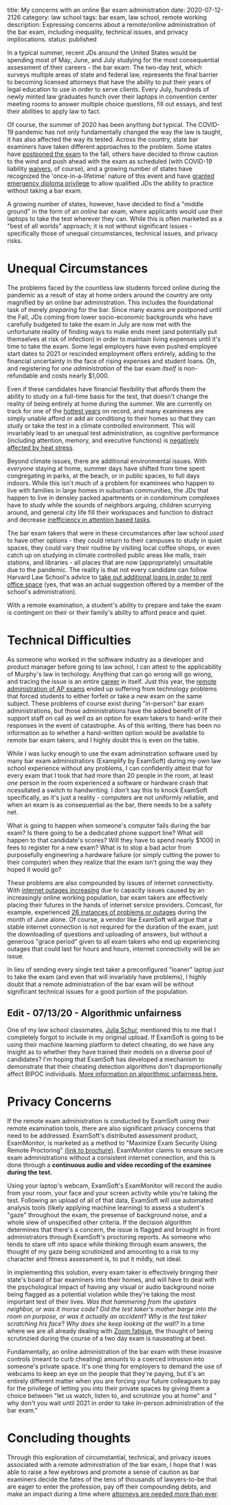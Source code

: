 title: My concerns with an online Bar exam administration
date: 2020-07-12-2126
category: law school
tags: bar exam, law school, remote working
description: Expressing concerns about a remote/online administration of the bar exam, including inequality, technical issues, and privacy impliocations. 
status: published 


In a typical summer, recent JDs around the United States would be spending most of May, June, and July studying for the most consequential assessment of their careers - the bar exam. The two-day test, which surveys multiple areas of state and federal law, represents the final barrier to becoming licensed attorneys that have the ability to put their years of legal education to use in order to serve clients. Every July, hundreds of newly minted law graduates hunch over their laptops in convention center meeting rooms to answer multiple choice questions, fill out essays, and test their abilities to apply law to fact. 

Of course, the summer of 2020 has been anything *but* typical. The COVID-19 pandemic has not only fundamentally changed the way the law is taught, it has also affected the way its tested.  Across the country, state bar examiners have taken different approaches to the problem. Some states have [postponed the exam](https://www.law.com/newyorklawjournal/2020/03/27/fall-bar-exam-added-fate-of-july-test-uncertain-amid-covid-19-pandemic-389-99573/) to the fall, others have decided to throw caution to the wind and push ahead with the exam as scheduled (with COVID-19 liability [waivers](https://www.abajournal.com/web/article/liability-waivers-may-not-mean-much-but-two-states-include-them-for-july-in-person-bar-exam), of course), and a growing number of states have recognized the 'once-in-a-lifetime' nature of this event and have [granted emergency diploma privilege](https://abovethelaw.com/2020/06/oregon-adopts-diploma-privilege/) to allow qualified JDs the ability to practice without taking a bar exam. 

A growing number of states, however, have decided to find a "middle ground" in the form of an *online* bar exam, where applicants would use their laptops to take the test wherever they can. While this is often marketed as a "best of all worlds" approach; it is not without significant issues - specifically those of unequal circumstances, technical issues, and privacy risks. 

# Unequal Circumstances

The problems faced by the countless law students forced online during the pandemic as a result of stay at home orders around the country are only magnified by an online bar administration. This includes the foundational task of merely *preparing* for the bar. Since many exams are postponed until the Fall, JDs coming from lower socio-economic backgrounds who have carefully budgeted to take the exam in July are now met with the unfortunate reality of finding ways to make ends meet (and potentially put themselves at risk of infection) in order to maintain living expenses until it's time to take the exam.  Some legal employers have even pushed employee start dates to 2021 or rescinded employment offers entirely, adding to the financial uncertainty in the face of rising expenses and student loans. Oh, and registering for *one administration* of the bar exam *itself* is non-refundable and costs nearly $1,000. 

Even if these candidates have financial flexibility that affords them the ability to study on a full-time basis for the test, that doesn't change the reality of being entirely at home during the summer. We are currently on track for one of the [hottest years](https://www.scientificamerican.com/article/2020-on-track-to-rank-in-the-top-5-hottest-years-on-record/) on record, and many examinees are simply unable afford or add air conditiong to their homes so that they can study or take the test in a climate controlled environment. This will invariably lead to an unequal test administration, as cognitive performance (including attention, memory, and executive functions) is [negatively affected by heat stress](https://journals.physiology.org/doi/full/10.1152/ajpregu.00010.2015).

Beyond climate issues, there are additional environmental issues.  With *everyone* staying at home, summer days have shifted from time spent congregating in parks, at the beach, or in public spaces, to full days indoors. While this isn't much of a problem for examinees who happen to live with families in large homes in suburban communities, the JDs that happen to live in densley packed apartments or in condominum complexes have to study while the sounds of neighbors arguing, children scurrying around, and general city life fill their workspaces and function to distract and decrease [inefficiency in attention based tasks](https://www.ncbi.nlm.nih.gov/pmc/articles/PMC4918653/).  

The bar exam takers that were in these circumstances after law school *used* to have other options - they could return to their campuses to study in quiet spaces, they could vary their routine by visiting local coffee shops, or even catch up on studying in climate controlled public areas like malls, train stations, and libraries - all places that are now (appropriately) unsuitable due to the pandemic. The reality is that not every candidate can follow Harvard Law School's advice to [take out additional loans in order to rent office space](https://abovethelaw.com/2020/06/harvard-law-tells-concerned-students-to-rent-office-space-to-study-during-online-only-semester/) (yes, that was an actual suggestion offered by a member of the school's administration). 

With a remote examination, a student's ability to prepare and take the exam is contingent on their or their family's ability to afford peace and quiet. 

# Technical Difficulties

As someone who worked in the software industry as a developer and product manager before going to law school, I can attest to the applicability of Murphy's law in techology. Anything that can go wrong will go wrong, and tracing the issue is an entire [career](https://en.wikipedia.org/wiki/Software_quality_assurance_analyst) in itself. Just this year, the [remote administration of AP exams](https://www.cnn.com/2020/05/15/us/ap-exam-glitch-trnd/index.html) ended up suffering from technology problems that forced students to either forfeit or take a new exam on the same subject. These problems of course exist during "in-person" bar exam administrations, but those administrations have the added benefit of IT support staff on call as *well as* an option for exam takers to hand-write their responses in the event of catastrophe. As of this writing, there has been no information as to whether a hand-written option would be available to remote bar exam takers, and I highly doubt this is even on the table.

While I was lucky enough to use the exam adminstration software used by many bar exam administratiors (Examplify by ExamSoft) during my own law school experience without any problems, I can confidently attest that for every exam that I took that had more than 20 people in the room, at least *one* person in the room experienced a software or hardware crash that ncessitated a switch to handwriting. I don't say this to knock ExamSoft specifically, as it's just a reality - computers are not uniformly reliable, and when an exam is as consequential as the bar, there needs to be a safety net. 

What is going to happen when someone's computer fails during the bar exam? Is there going to be a dedicated phone support line? What will happen to that candidate's scores? Will they have to spend nearly $1000 in fees to register for a new exam? What is to stop a bad actor from purposefully engineering a hardware failure (or simply cutting the power to their computer) when they realize that the exam isn't going the way they hoped it would go? 

These problems are also compounded by issues of internet connectivity. With [internet outages increasing](https://www.fing.com/news/internet-outage-trends-during-covid-19-pandemic) due to capacity issues caused by an increasingly online working population, bar exam takers are effectively placing their futures in the hands of internet service providers. Comcast, for example, experienced [26 instances of problems or outages](https://downdetector.com/status/comcast-xfinity/archive/2020/06/) during the month of June alone. Of course, a vendor like ExamSoft will argue that a stable internet connection is not required for the duration of the exam, just the downloading of questions and uploading of answers, but without a generous "grace period" given to all exam takers who end up experiencing outages that could last for hours and hours, internet connectivity will be an issue. 

In lieu of sending every single test taker a preconfigured "loaner" laptop *just* to take the exam (and even that will invariably have problems), I highly doubt that a remote administration of the bar exam will be without significant technical issues for a good portion of the population.

## Edit - 07/13/20 - Algorithmic unfairness 

One of my law school classmates, [Julia Schur](https://twitter.com/juliahlna?lang=en), mentioned this to me that I completely forgot to include in my original upload. If ExamSoft is going to be using their machine learning platform to detect cheating, do we have any insight as to whether they have trained their models on a diverse pool of candidates? I'm hoping that ExamSoft has developed a mechanism to demonstrate that their cheating detection algorithms don't disproportionally affect BIPOC individuals. [More information on algorithmic unfairness here.](https://towardsdatascience.com/a-gentle-introduction-to-the-discussion-on-algorithmic-fairness-740bbb469b6)

# Privacy Concerns

If the remote exam administration is conducted by ExamSoft using their remote examination tools, there are also significant privacy concerns that need to be addressed. ExamSoft's distributed assessment product, ExamMonitor, is marketed as a method to "Maximize Exam Security Using Remote Proctoring" [(link to brochure)]({static}/pdf/examsoft_exammonitor.pdf).  ExamMonitor claims to ensure secure exam administrations without a consistent internet connection, and this is done through a **continuous audio and video recording of the examinee during the test.** 

Using your laptop's webcam, ExamSoft's ExamMonitor will record the audio from your room, your face and your screen activity while you're taking the test. Following an upload of all of that data, ExamSoft will use automated analysis tools (likely applying machine learning) to assess a student's "gaze" throughout the exam, the presense of background noise, and a whole slew of unspecified other criteria. If the decision algorithm determines that there's a concern, the issue is flagged and brought in front administrators through ExamSoft's proctoring reports. As someone who tends to stare off into space while thinking through exam answers, the thought of my gaze being scrutinized and amounting to a risk to my character and fitness assessment is, to put it mildly, not ideal. 

In implementing this solution, every exam taker is effectively bringing their state's board of bar examiners into their homes, and will have to deal with the psychological impact of having any visual or audio background noise being flagged as a potential violation while they're taking the most important test of their lives. *Was that hammering from the upstairs neighbor, or was it morse code?* *Did the test taker's mother barge into the room on purpose, or was it actually an accident*? *Why is the test taker scratching his face*? *Why does she keep looking at the wall?* In a time where we are all already dealing with [Zoom fatigue](https://www.forbes.com/sites/yolarobert1/2020/04/30/heres-why-youre-feeling-zoom-fatigue/#2c794bc72ac6), the thought of being scrutinzied during the course of a two day exam is nauseating at best. 

Fundamentally, an online administration of the bar exam with these invasive controls (meant to curb cheating) amounts to a coerced intrusion into someone's private space. It's one thing for employers to demand the use of webcams to keep an eye on the people that they're paying, but it's an entirely different matter when you are forcing your future colleagues to pay for the privilege of letting you into their private spaces by giving them a choice between "let us watch, listen to, and scrutinize you at home" and " why don't you wait until 2021 in order to take in-person administration of the bar exam." 

# Concluding thoughts

Through this exploration of circumstantial, technical, and privacy issues associated with a remote administration of the bar exam, I hope that I was able to raise a few eyebrows and promote a sense of caution as bar examiners decide the fates of the tens of thousands of lawyers-to-be that are eager to enter the profession, pay off their compounding debts, and make an impact during a time where [attorneys are needed more than ever](https://www.bostonmagazine.com/property/2020/07/08/boston-eviction-moratorium-august/).